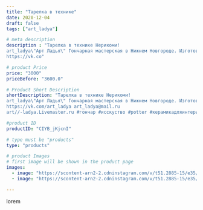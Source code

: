 ```yaml
---
title: "Тарелка в технике"
date: 2020-12-04
draft: false
tags: ["art_ladya"]

# meta description
description : "Тарелка в технике Нерикоми! 
art_ladya\"Арт Ладья\" Гончарная мастерская в Нижнем Новгороде. Изготовление керамики и мастер//-классы по обучению. 
https://vk.co"

# product Price
price: "3000"
priceBefore: "3600.0"

# Product Short Description
shortDescription: "Тарелка в технике Нерикоми! 
art_ladya\"Арт Ладья\" Гончарная мастерская в Нижнем Новгороде. Изготовление керамики и мастер//-классы по обучению. 
https://vk.com/art_ladya art_ladya@mail.ru 
art//-ladya.Livemaster.ru #гончар #исскуство #potter #керамикадляинтерьера #керамикаручнаяработа #гончарнаямастерская #handmade #посудаизглины #керамика #гончарнаяпосуда #эксклюзивнаякерамика #dishes #decor #ceramicar #роспись #claygoods #нерикоми #earthenware #ceramic #design #restaurant #ceramicart #нижнийновгород #авторскаякерамика #bowl #dish #тарелка #plate"

#product ID
productID: "CIYB_jKjcnI"

# type must be "products"
type: "products"

# product Images
# first image will be shown in the product page
images:
  - image: "https://scontent-arn2-2.cdninstagram.com/v/t51.2885-15/e35/129516163_216558999847925_903287099508887449_n.jpg?tp=1&_nc_ht=scontent-arn2-2.cdninstagram.com&_nc_cat=105&_nc_ohc=McQplzaCWkQAX_1wEHU&oh=b7c493c81661e341108d39ef4fa601da&oe=606A8C4F&ig_cache_key=MjQ1NjcyMjM1NzgxMDQ1OTEwNg%3D%3D.2"
  - image: "https://scontent-arn2-2.cdninstagram.com/v/t51.2885-15/e35/129137895_817378105662276_1411320782496921649_n.jpg?tp=1&_nc_ht=scontent-arn2-2.cdninstagram.com&_nc_cat=100&_nc_ohc=nikAeM31FAcAX_1OQS9&oh=e7e5c9bb300ed808fa66063c8c0362eb&oe=606A6D10&ig_cache_key=MjQ1NjcyMjM1NzgyNzI2NTcxNw%3D%3D.2"

---
```

lorem
